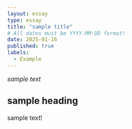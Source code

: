 ```yaml
---
layout: essay
type: essay
title: "sample title"
# All dates must be YYYY-MM-DD format!
date: 2025-01-16
published: true
labels:
  - Example
---
```


*sample text*

## sample heading

sample text!
